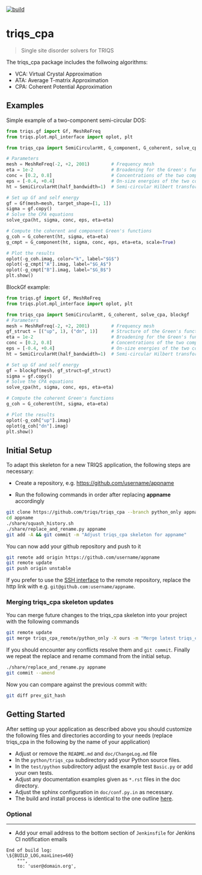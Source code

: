 [![build](https://github.com/TRIQS/triqs_cpa/workflows/build/badge.svg)](https://github.com/TRIQS/triqs_cpa/actions?query=workflow%3Abuild)

# triqs_cpa

> Single site disorder solvers for TRIQS

The triqs_cpa package includes the follwoing algorithms:

- VCA: Virtual Crystal Approximation
- ATA: Average T-matrix Approximation
- CPA: Coherent Potential Approximation


## Examples

Simple example of a two-component semi-circular DOS:

```python
from triqs.gf import Gf, MeshReFreq
from triqs.plot.mpl_interface import oplot, plt

from triqs_cpa import SemiCircularHt, G_component, G_coherent, solve_cpa

# Parameters
mesh = MeshReFreq(-2, +2, 2001)        # Frequency mesh
eta = 1e-2                             # Broadening for the Green's function
conc = [0.2, 0.8]                      # Concentrations of the two components
eps = [-0.4, +0.4]                     # On-size energies of the two components
ht = SemiCircularHt(half_bandwidth=1)  # Semi-circular Hilbert transform

# Set up Gf and self energy
gf = Gf(mesh=mesh, target_shape=[1, 1])
sigma = gf.copy()
# Solve the CPA equations
solve_cpa(ht, sigma, conc, eps, eta=eta)

# Compute the coherent and component Green's functions
g_coh = G_coherent(ht, sigma, eta=eta)
g_cmpt = G_component(ht, sigma, conc, eps, eta=eta, scale=True)

# Plot the results
oplot(-g_coh.imag, color="k", label="$G$")
oplot(-g_cmpt["A"].imag, label="$G_A$")
oplot(-g_cmpt["B"].imag, label="$G_B$")
plt.show()

```

BlockGf example:
```python
from triqs.gf import Gf, MeshReFreq
from triqs.plot.mpl_interface import oplot, plt

from triqs_cpa import SemiCircularHt, G_coherent, solve_cpa, blockgf
# Parameters
mesh = MeshReFreq(-2, +2, 2001)        # Frequency mesh
gf_struct = [("up", 1), ("dn", 1)]     # Structure of the Green's function
eta = 1e-2                             # Broadening for the Green's function
conc = [0.2, 0.8]                      # Concentrations of the two components
eps = [-0.4, +0.4]                     # On-size energies of the two components
ht = SemiCircularHt(half_bandwidth=1)  # Semi-circular Hilbert transform

# Set up Gf and self energy
gf = blockgf(mesh, gf_struct=gf_struct)
sigma = gf.copy()
# Solve the CPA equations
solve_cpa(ht, sigma, conc, eps, eta=eta)

# Compute the coherent Green's functions
g_coh = G_coherent(ht, sigma, eta=eta)

# Plot the results
oplot(-g_coh["up"].imag)
oplot(g_coh["dn"].imag)
plt.show()
```

Initial Setup
-------------

To adapt this skeleton for a new TRIQS application, the following steps are necessary:

* Create a repository, e.g. https://github.com/username/appname

* Run the following commands in order after replacing **appname** accordingly

```bash
git clone https://github.com/triqs/triqs_cpa --branch python_only appname
cd appname
./share/squash_history.sh
./share/replace_and_rename.py appname
git add -A && git commit -m "Adjust triqs_cpa skeleton for appname"
```

You can now add your github repository and push to it

```bash
git remote add origin https://github.com/username/appname
git remote update
git push origin unstable
```

If you prefer to use the [SSH interface](https://help.github.com/en/articles/connecting-to-github-with-ssh)
to the remote repository, replace the http link with e.g. `git@github.com:username/appname`.

### Merging triqs_cpa skeleton updates ###

You can merge future changes to the triqs_cpa skeleton into your project with the following commands

```bash
git remote update
git merge triqs_cpa_remote/python_only -X ours -m "Merge latest triqs_cpa skeleton changes"
```

If you should encounter any conflicts resolve them and `git commit`.
Finally we repeat the replace and rename command from the initial setup.

```bash
./share/replace_and_rename.py appname
git commit --amend
```

Now you can compare against the previous commit with:
```bash
git diff prev_git_hash
````

Getting Started
---------------

After setting up your application as described above you should customize the following files and directories
according to your needs (replace triqs_cpa in the following by the name of your application)

* Adjust or remove the `README.md` and `doc/ChangeLog.md` file
* In the `python/triqs_cpa` subdirectory add your Python source files.
* In the `test/python` subdirectory adjust the example test `Basic.py` or add your own tests.
* Adjust any documentation examples given as `*.rst` files in the doc directory.
* Adjust the sphinx configuration in `doc/conf.py.in` as necessary.
* The build and install process is identical to the one outline [here](https://triqs.github.io/triqs_cpa/unstable/install.html).

### Optional ###
----------------

* Add your email address to the bottom section of `Jenkinsfile` for Jenkins CI notification emails
```
End of build log:
\${BUILD_LOG,maxLines=60}
    """,
    to: 'user@domain.org',
```
